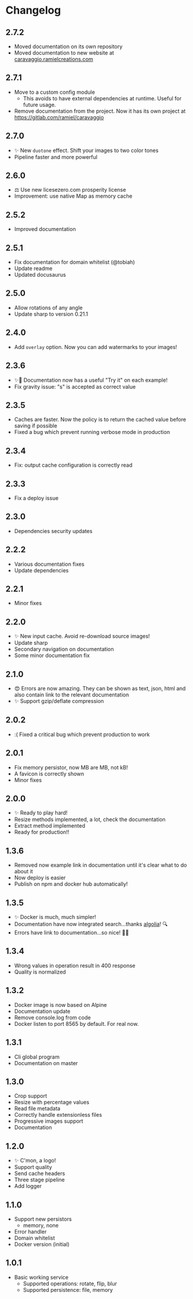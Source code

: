 # Changelog

## 2.7.2
  - Moved documentation on its own repository
  - Moved documentation to new website at [caravaggio.ramielcreations.com](https://caravaggio.ramielcreations.com)

## 2.7.1
  - Move to a custom config module
    - This avoids to have external dependencies at runtime. Useful for future usage.
  - Remove documentation from the project. Now it has its own project at https://gitlab.com/ramiel/caravaggio

## 2.7.0
  - ✨ New `duotone` effect. Shift your images to two color tones
  - Pipeline faster and more powerful

## 2.6.0
  - ⚖️ Use new licesezero.com prosperity license
  - Improvement: use native Map as memory cache

## 2.5.2
  - Improved documentation

## 2.5.1
  - Fix documentation for domain whitelist (@tobiah)
  - Update readme
  - Updated docusaurus

## 2.5.0

- Allow rotations of any angle 
- Update sharp to version 0.21.1

## 2.4.0

- Add `overlay` option. Now you can add watermarks to your images!


## 2.3.6

- ✨📖 Documentation now has a useful "Try it" on each example!
- Fix gravity issue: "s" is accepted as correct value

## 2.3.5

- Caches are faster. Now the policy is to return the cached value before saving if possible
- Fixed a bug which prevent running verbose mode in production


## 2.3.4

- Fix: output cache configuration is correctly read

## 2.3.3

- Fix a deploy issue

## 2.3.0

- Dependencies security updates


## 2.2.2

- Various documentation fixes
- Update dependencies

## 2.2.1

- Minor fixes

## 2.2.0

- ✨ New input cache. Avoid re-download source images!
- Update sharp
- Secondary navigation on documentation
- Some minor documentation fix

## 2.1.0

- 😍 Errors are now amazing. They can be shown as text, json, html and also contain link to the relevant documentation
- ✨ Support gzip/deflate compression

## 2.0.2

- :( Fixed a critical bug which prevent production to work

## 2.0.1

- Fix memory persistor, now MB are MB, not kB!
- A favicon is correctly shown
- Minor fixes

## 2.0.0

- ✨ Ready to play hard!
- Resize methods implemented, a lot, check the documentation
- Extract method implemented
- Ready for production!!

## 1.3.6

- Removed now example link in documentation until it's clear what to do about it
- Now deploy is easier
- Publish on npm and docker hub automatically!
## 1.3.5

- ✨ Docker is much, much simpler!
- Documentation have now integrated search...thanks [algolia](https://www.algolia.com/)! 🔍
- Errors have link to documentation...so nice! 👩‍⚕️
## 1.3.4

- Wrong values in operation result in 400 response
- Quality is normalized

## 1.3.2

- Docker image is now based on Alpine
- Documentation update
- Remove console.log from code
- Docker listen to port 8565 by default. For real now.
## 1.3.1

- Cli global program
- Documentation on master

## 1.3.0

- Crop support
- Resize with percentage values
- Read file metadata
- Correctly handle extensionless files
- Progressive images support
- Documentation

## 1.2.0

- ✨ C'mon, a logo!
- Support quality
- Send cache headers
- Three stage pipeline
- Add logger
## 1.1.0

- Support new persistors
  - memory, none
- Error handler
- Domain whitelist
- Docker version (initial)
## 1.0.1

- Basic working service
  - Supported operations: rotate, flip, blur
  - Supported persistence: file, memory
  

